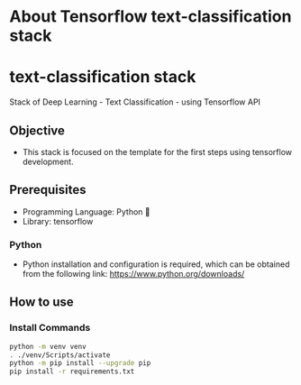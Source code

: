 # About Tensorflow text-classification stack

# text-classification stack
Stack of Deep Learning - Text Classification - using Tensorflow API

## Objective
* This stack is focused on the template for the first steps using tensorflow development.

## Prerequisites
- Programming Language: Python :snake:
- Library: tensorflow


### Python
- Python installation and configuration is required, which can be obtained from the following link: https://www.python.org/downloads/



## How to use

### Install Commands

```bash
python -m venv venv
. ./venv/Scripts/activate
python -m pip install --upgrade pip
pip install -r requirements.txt

  
```

